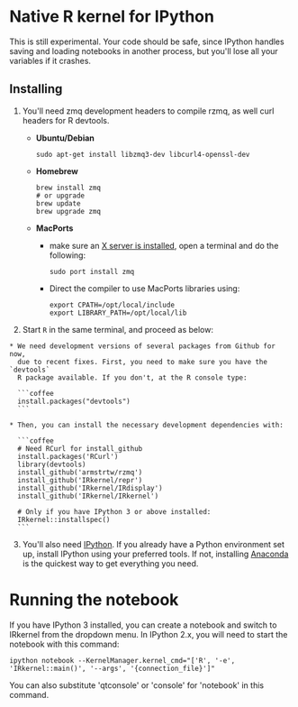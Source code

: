 # Native R kernel for IPython

This is still experimental. Your code should be safe,
since IPython handles saving and loading notebooks in another process, but
you'll lose all your variables if it crashes.

## Installing

  1. You'll need zmq development headers to compile rzmq, as well curl headers
    for R devtools.
      * **Ubuntu/Debian**

        ```Shell
        sudo apt-get install libzmq3-dev libcurl4-openssl-dev
        ```

      * **Homebrew**

        ```Shell
        brew install zmq
        # or upgrade
        brew update
        brew upgrade zmq
        ```

      * **MacPorts**
        * make sure an [X server is installed](http://xquartz.macosforge.org/),
          open a terminal and do the following:

          ```
          sudo port install zmq
          ```

        * Direct the compiler to use MacPorts libraries using:

          ```
          export CPATH=/opt/local/include
          export LIBRARY_PATH=/opt/local/lib
          ```

  2. Start `R` in the same terminal, and proceed as below:

    * We need development versions of several packages from Github for now,
      due to recent fixes. First, you need to make sure you have the `devtools`
      R package available. If you don't, at the R console type:

      ```coffee
      install.packages("devtools")
      ```

    * Then, you can install the necessary development dependencies with:

      ```coffee
      # Need RCurl for install_github
      install.packages('RCurl')
      library(devtools)
      install_github('armstrtw/rzmq')
      install_github('IRkernel/repr')
      install_github('IRkernel/IRdisplay')
      install_github('IRkernel/IRkernel')

      # Only if you have IPython 3 or above installed:
      IRkernel::installspec()
      ```

  3. You'll also need [IPython](http://ipython.org/). If you already have a
    Python environment set up, install IPython using your preferred tools. If
    not, installing [Anaconda](http://continuum.io/downloads) is the quickest
    way to get everything you need.

# Running the notebook

If you have IPython 3 installed, you can create a notebook and switch to
IRkernel from the dropdown menu. In IPython 2.x, you will need to start the
notebook with this command:

```Shell
ipython notebook --KernelManager.kernel_cmd="['R', '-e', 'IRkernel::main()', '--args', '{connection_file}']"
```

You can also substitute 'qtconsole' or 'console' for 'notebook' in this command.
